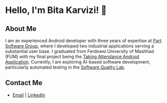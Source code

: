 # Hello, I'm Bita Karvizi! 👋
## About Me
I am an experienced Android developer with three years of expertise at [Part Software Group](https://www.partsoftware.com/), where I developed two industrial applications serving a substantial user base. I   graduated from Ferdowsi University of Mashhad (FUM) with my final project being the [Taking Attendance Android Application](https://github.com/bitua79/presence-absence-app). Currently, I am exploring AI-based software development, particularly automated testing in the [Software Quality Lab](https://sqlab.um.ac.ir/index.php?lang=fa).

## Contact Me
- [Email](bita.karvizi1379@gmail.com) | [LinkedIn](https://www.linkedin.com/in/bita-karvizi-191920199/)
